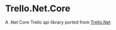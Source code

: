 # Trello.Net.Core

A .Net Core Trello api library ported from [Trello.Net](https://github.com/dillenmeister/Trello.NET)
